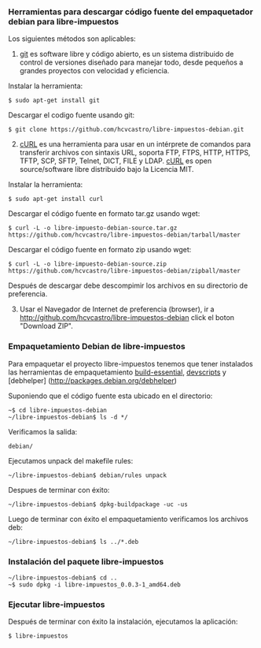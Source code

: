 
### Herramientas para descargar código fuente del empaquetador debian para libre-impuestos

Los siguientes métodos son aplicables:

1) [git](http://git-scm.com/) es software libre y código abierto, es un sistema distribuido de control de versiones diseñado para manejar todo, desde pequeños a grandes proyectos con velocidad y eficiencia.

Instalar la herramienta:
```
$ sudo apt-get install git
```

Descargar el codigo fuente usando git:

```
$ git clone https://github.com/hcvcastro/libre-impuestos-debian.git
```
2) [cURL](http://curl.haxx.se/) es una herramienta para usar en un intérprete de comandos para transferir archivos con sintaxis URL, soporta FTP, FTPS, HTTP, HTTPS, TFTP, SCP, SFTP, Telnet, DICT, FILE y LDAP. [cURL](http://curl.haxx.se/) es open source/software libre distribuido bajo la Licencia MIT.


Instalar la herramienta:
```
$ sudo apt-get install curl
```
Descargar el código fuente en formato tar.gz usando wget:

```
$ curl -L -o libre-impuesto-debian-source.tar.gz https://github.com/hcvcastro/libre-impuestos-debian/tarball/master
```

Descargar el código fuente en formato zip usando wget:

```
$ curl -L -o libre-impuesto-debian-source.zip https://github.com/hcvcastro/libre-impuestos-debian/zipball/master
```

Después de descargar debe descompimir los archivos en su directorio de preferencia.

3) Usar el Navegador de Internet de preferencia (browser), ir a <http://github.com/hcvcastro/libre-impuestos-debian> click el boton "Download ZIP".


### Empaquetamiento Debian de libre-impuestos

Para empaquetar el proyecto libre-impuestos tenemos que tener instalados las herramientas de empaquetamiento [build-essential](http://packages.debian.org/build-essential), [devscripts](http://packages.debian.org/devscripts) y [debhelper] (http://packages.debian.org/debhelper)

Suponiendo que el código fuente esta ubicado en el directorio:

```
~$ cd libre-impuestos-debian
~/libre-impuestos-debian$ ls -d */
```
Verificamos la salida:

```
debian/
```

Ejecutamos unpack del makefile rules:

```
~/libre-impuestos-debian$ debian/rules unpack
```

Despues de terminar con éxito:

```
~/libre-impuestos-debian$ dpkg-buildpackage -uc -us
```

Luego de terminar con éxito el empaquetamiento verificamos los archivos deb:

```
~/libre-impuestos-debian$ ls ../*.deb
```

### Instalación del paquete libre-impuestos


```
~/libre-impuestos-debian$ cd ..
~$ sudo dpkg -i libre-impuestos_0.0.3-1_amd64.deb
```

### Ejecutar libre-impuestos


Después de terminar con éxito la instalación, ejecutamos la aplicación:

```
$ libre-impuestos
```
